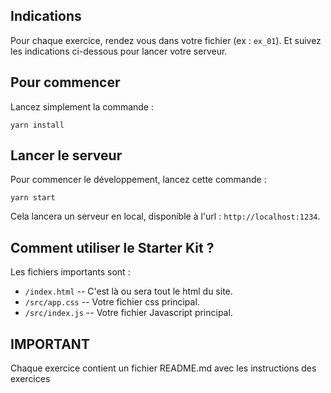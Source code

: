## Indications
Pour chaque exercice, rendez vous dans votre fichier (ex : `ex_01`). Et suivez les indications ci-dessous pour lancer votre serveur.


## Pour commencer
Lancez simplement la commande :

```
yarn install
```

## Lancer le serveur

Pour commencer le développement, lancez cette commande :

```
yarn start
```

Cela lancera un serveur en local, disponible à l'url : `http://localhost:1234`.

## Comment utiliser le Starter Kit ?

Les fichiers importants sont :

- `/index.html` -- C'est là ou sera tout le html du site.
- `/src/app.css` -- Votre fichier css principal.
- `/src/index.js` -- Votre fichier Javascript principal.

## IMPORTANT
Chaque exercice contient un fichier README.md avec les instructions des exercices